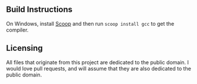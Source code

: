 ## Build Instructions

On Windows, install [Scoop](https://scoop.sh) and then run `scoop install gcc` to get the compiler.

## Licensing

All files that originate from this project are dedicated to the public domain. I would love pull requests, and will assume that they are also dedicated to the public domain.
